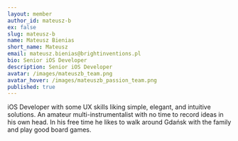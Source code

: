 ```yaml
---
layout: member
author_id: mateusz-b
ex: false
slug: mateusz-b
name: Mateusz Bienias
short_name: Mateusz
email: mateusz.bienias@brightinventions.pl
bio: Senior iOS Developer
description: Senior iOS Developer
avatar: /images/mateuszb_team.png
avatar_hover: /images/mateuszb_passion_team.png
published: true
---
```

iOS Developer with some UX skills liking simple, elegant, and intuitive solutions. An amateur multi-instrumentalist with no time to record ideas in his own head. In his free time he likes to walk around Gdańsk with the family and play good board games.